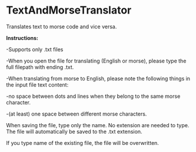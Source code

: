 # TextAndMorseTranslator
Translates text to morse code and vice versa.

**Instructions:**

-Supports only .txt files</li>

-When you open the file for translating (English or morse), please type the full filepath with ending .txt.

-When translating from morse to English, please note the following things in the input file text content:
 
  -no space between dots and lines when they belong to the same morse character.
  
  -(at least) one space between different morse characters.
 
When saving the file, type only the name. No extension are needed to type. The file will automatically be saved to the .txt extension.

If you type name of the existing file, the file will be overwritten.
